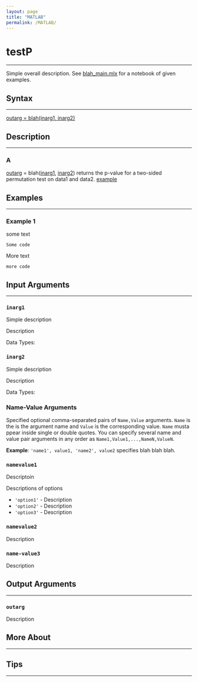 ```yaml
---
layout: page
title: "MATLAB"
permalink: /MATLAB/
---
```


# testP 
---

Simple overall description. See [blah_main.mlx](https://link_to_blah_function.com) for a notebook of given examples. 

## Syntax
---
[outarg = blah(inarg1, inarg2)](#a)

## Description
---
### A
[outarg](#outarg) = blah([inarg1](#inarg1), [inarg2](#inarg2)) returns the p-value for a two-sided permutation test on data1 and data2. [example](#example-1)

## Examples 
---
### Example 1 
some text

    Some code

More text

    more code

## Input Arguments
---
### ```inarg1```
Simple description

Description

Data Types: 

### ```inarg2```
Simple description

Description

Data Types: 
### Name-Value Arguments

Specified optional comma-separated pairs of ```Name,Value``` arguments. ```Name``` is the is the argument name and ```Value``` is the corresponding value. ```Name``` musta ppear inside single or double quotes. You can specify several name and value pair arguments in any order as ```Name1,Value1,...,NameN,ValueN```. 

**Example**: ```'name1', value1, 'name2', value2``` specifies blah blah blah.

### ```namevalue1```
Descriptoin

Descriptions of options
* ```'option1'``` - Description
* ```'option2'``` - Description
* ```'option3'``` - Description

### ```namevalue2```
Description

### ```name-value3```
Description

## Output Arguments
---
### ```outarg```
Description

## More About 
---

## Tips 
---

